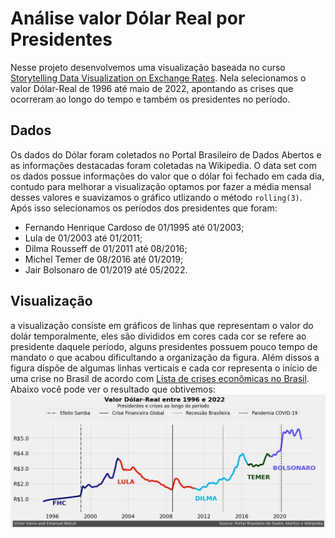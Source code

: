 # Análise valor Dólar Real por Presidentes

Nesse projeto desenvolvemos uma visualização baseada no curso [Storytelling Data Visualization on Exchange Rates](www.dataquest.io). Nela selecionamos o valor Dólar-Real de 1996 até maio de 2022, apontando as crises que ocorreram ao longo do tempo e também os presidentes no período.
## Dados
Os dados do Dólar foram coletados no Portal Brasileiro de Dados Abertos e as informações destacadas foram coletadas na Wikipedia.
O data set com os dados possue informações do valor que o dólar foi fechado em cada dia, contudo para melhorar a visualização optamos por fazer a média mensal desses valores e suavizamos o gráfico utlizando o método `rolling(3)`. Após isso selecionamos os períodos dos presidentes que foram:
- Fernando Henrique Cardoso de 01/1995 até 01/2003;
- Lula                      de 01/2003 até 01/2011;
- Dilma Rousseff            de 01/2011 até 08/2016;
- Michel Temer              de 08/2016 até 01/2019;
- Jair Bolsonaro            de 01/2019 até 05/2022.

## Visualização
a visualização consiste em gráficos de linhas que representam o valor do dolár temporalmente, eles são divididos em cores cada cor se refere ao presidente daquele período, alguns presidentes possuem pouco tempo de mandato o que acabou dificultando a organização da figura. Além dissos a figura dispõe de algumas linhas verticais e cada cor representa o início de uma crise no Brasil de acordo com [Lista de crises econômicas no Brasil](https://pt.wikipedia.org/wiki/Lista_de_crises_econ%C3%B4micas_no_Brasil). Abaixo você pode ver o resultado que obtivemos:
![Dolár Presidentes e Crises Brasileiras](./dolarPresidentes.jpg)
